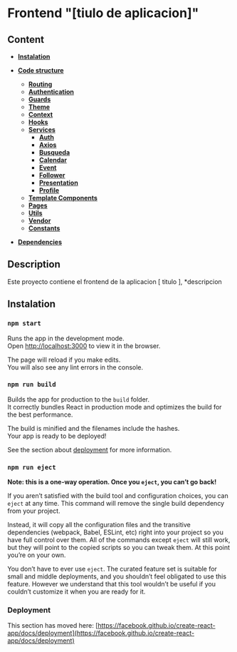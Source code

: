 # Frontend "[tiulo de aplicacion]"



## **Content**   
  - [**Instalation**<a name="instalation"></a>](#instalation)
  - [**Code structure**<a name="code-structure"></a>](#code-structure)
    - [**Routing**<a name="routing"></a>](#routing)
    - [**Authentication**<a name="authentication"></a>](#authentication)
    - [**Guards**<a name="guards"></a>](#guards)
    - [**Theme**<a name="theme"></a>](#theme)
    - [**Context**<a name="context"></a>](#context)
    - [**Hooks**<a name="dependencies"></a>](#hooks)
    - [**Services**<a name="services"></a>](#services)
      - [**Auth**<a name="auth"></a>](#auth)
      - [**Axios**<a name="axios"></a>](#axios)
      - [**Busqueda**<a name="busqueda"></a>](#busqueda)
      - [**Calendar**<a name="calendar"></a>](#calendar)
      - [**Event**<a name="event"></a>](#event)
      - [**Follower**<a name="follower"></a>](#follower)
      - [**Presentation**<a name="presentation"></a>](#presentation)
      - [**Profile**<a name="profile"></a>](#profile)
    - [**Template Components**<a name="template-components"></a>](#template-components)
    - [**Pages**<a name="pages"></a>](#pages)
    - [**Utils**<a name="utils"></a>](#utils)
    - [**Vendor**<a name="vendor"></a>](#vendor)
    - [**Constants**<a name="constants"></a>](#constants)


  - [**Dependencies**<a name="dependencies"></a>](#dependencies)


## **Description**<a name="description"></a>

Este proyecto contiene el frontend de la aplicacion [ titulo ], *descripcion


## **Instalation**<a name="instalation"></a>


### `npm start`

Runs the app in the development mode.\
Open [http://localhost:3000](http://localhost:3000) to view it in the browser.

The page will reload if you make edits.\
You will also see any lint errors in the console.


### `npm run build`

Builds the app for production to the `build` folder.\
It correctly bundles React in production mode and optimizes the build for the best performance.

The build is minified and the filenames include the hashes.\
Your app is ready to be deployed!

See the section about [deployment](https://facebook.github.io/create-react-app/docs/deployment) for more information.

### `npm run eject`

**Note: this is a one-way operation. Once you `eject`, you can’t go back!**

If you aren’t satisfied with the build tool and configuration choices, you can `eject` at any time. This command will remove the single build dependency from your project.

Instead, it will copy all the configuration files and the transitive dependencies (webpack, Babel, ESLint, etc) right into your project so you have full control over them. All of the commands except `eject` will still work, but they will point to the copied scripts so you can tweak them. At this point you’re on your own.

You don’t have to ever use `eject`. The curated feature set is suitable for small and middle deployments, and you shouldn’t feel obligated to use this feature. However we understand that this tool wouldn’t be useful if you couldn’t customize it when you are ready for it.


### Deployment

This section has moved here: [https://facebook.github.io/create-react-app/docs/deployment](https://facebook.github.io/create-react-app/docs/deployment)

